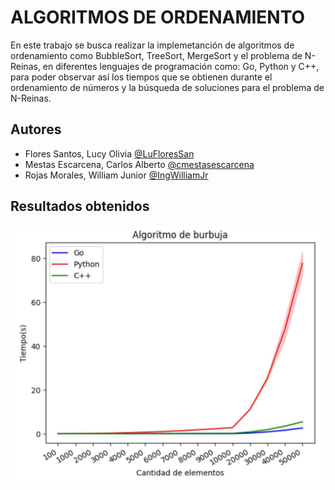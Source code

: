 # ALGORITMOS DE ORDENAMIENTO

En este trabajo se busca realizar la implemetanción de algoritmos de ordenamiento como BubbleSort, TreeSort, MergeSort y el problema de N-Reinas, en diferentes lenguajes de programación como: Go, Python y C++, para poder observar así los tiempos que se obtienen durante el ordenamiento de números y la búsqueda de soluciones para el problema de N-Reinas.

## Autores

- Flores Santos, Lucy Olivia [@LuFloresSan](https://github.com/LuFloresSan) 
- Mestas Escarcena, Carlos Alberto [@cmestasescarcena](https://github.com/cmestasescarcena)
- Rojas Morales, William Junior [@IngWilliamJr](https://github.com/IngWilliamJr)

## Resultados obtenidos

![App Screenshot](https://github.com/cmestasescarcena/AED_AlgoritmosDeOrdenamiento/blob/f41bf808050d1a177dbe58fa7ee5a30673c5cd01/Graphs/Graph_BubbleSort.jpeg)
